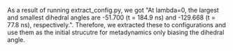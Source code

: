 As a result of running extract_config.py, we got "At lambda=0, the largest and smallest dihedral angles are -51.700 (t = 184.9 ns) and -129.668 (t = 77.8 ns), respectively.". Therefore, we extracted these to configurations and use them as the initial strucutre for metadynamics only biasing the dihedral angle. 



